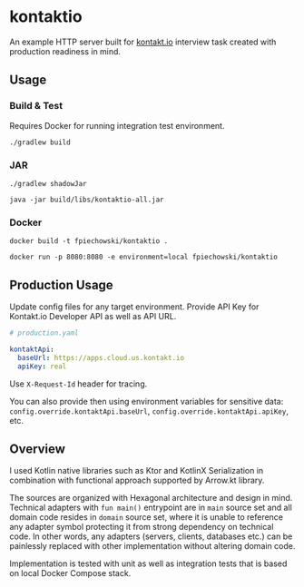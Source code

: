 ﻿# kontaktio

An example HTTP server built for [kontakt.io](https://kontakt.io) interview task created with production readiness in
mind.

## Usage

### Build & Test

Requires Docker for running integration test environment.

```shell
./gradlew build
```

### JAR

```shell
./gradlew shadowJar
```

```shell
java -jar build/libs/kontaktio-all.jar
```

### Docker

```shell
docker build -t fpiechowski/kontaktio .
```

```shell
docker run -p 8080:8080 -e environment=local fpiechowski/kontaktio
```

## Production Usage
Update config files for any target environment. Provide API Key for Kontakt.io Developer API as well as API URL. 

```yaml
# production.yaml

kontaktApi:
  baseUrl: https://apps.cloud.us.kontakt.io
  apiKey: real
```

Use `X-Request-Id` header for tracing.

You can also provide then using environment variables for sensitive data:
`config.override.kontaktApi.baseUrl`,
`config.override.kontaktApi.apiKey`, etc.

## Overview

I used Kotlin native libraries such as Ktor and KotlinX Serialization in combination with functional approach supported
by Arrow.kt library.

The sources are organized with Hexagonal architecture and design in mind.
Technical adapters with `fun main()` entrypoint are in `main` source set and all domain code resides in `domain` source
set, where it is unable to reference any adapter symbol protecting it from strong dependency on technical code. In other
words, any adapters (servers, clients, databases etc.) can be painlessly replaced with other implementation without
altering domain code.

Implementation is tested with unit as well as integration tests that is based on local Docker Compose stack.
